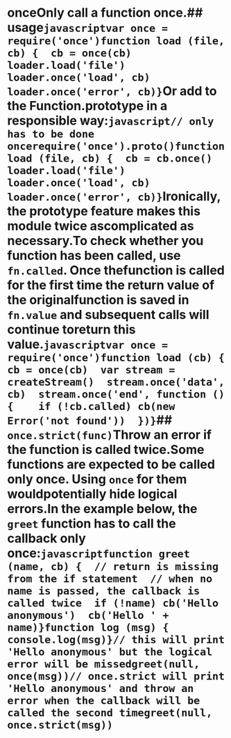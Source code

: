 # onceOnly call a function once.## usage```javascriptvar once = require('once')function load (file, cb) {  cb = once(cb)  loader.load('file')  loader.once('load', cb)  loader.once('error', cb)}```Or add to the Function.prototype in a responsible way:```javascript// only has to be done oncerequire('once').proto()function load (file, cb) {  cb = cb.once()  loader.load('file')  loader.once('load', cb)  loader.once('error', cb)}```Ironically, the prototype feature makes this module twice ascomplicated as necessary.To check whether you function has been called, use `fn.called`. Once thefunction is called for the first time the return value of the originalfunction is saved in `fn.value` and subsequent calls will continue toreturn this value.```javascriptvar once = require('once')function load (cb) {  cb = once(cb)  var stream = createStream()  stream.once('data', cb)  stream.once('end', function () {    if (!cb.called) cb(new Error('not found'))  })}```## `once.strict(func)`Throw an error if the function is called twice.Some functions are expected to be called only once. Using `once` for them wouldpotentially hide logical errors.In the example below, the `greet` function has to call the callback only once:```javascriptfunction greet (name, cb) {  // return is missing from the if statement  // when no name is passed, the callback is called twice  if (!name) cb('Hello anonymous')  cb('Hello ' + name)}function log (msg) {  console.log(msg)}// this will print 'Hello anonymous' but the logical error will be missedgreet(null, once(msg))// once.strict will print 'Hello anonymous' and throw an error when the callback will be called the second timegreet(null, once.strict(msg))```